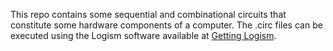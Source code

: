 This repo contains some sequential and combinational circuits that constitute some hardware components of a computer. The .circ files can be executed using the Logism software available at [Getting Logism](http://www.cburch.com/logisim/download.html).

